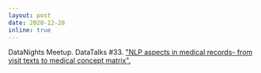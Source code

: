 ```yaml
---
layout: post
date: 2020-12-28
inline: true
---
```


DataNights Meetup. DataTalks #33.
<a href="https://kzfaq.info/get/datatalks-33-computer-vision-nlp-in-healthcare/m5mdmcdn3tXFZn0.html"> "NLP aspects in medical records- from visit texts to medical concept matrix". </a>
